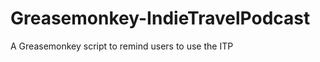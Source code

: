Greasemonkey-IndieTravelPodcast
===============================

A Greasemonkey script to remind users to use the ITP 